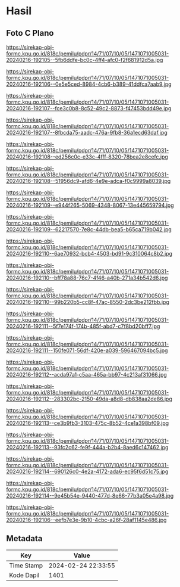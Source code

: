 # Hasil

## Foto C Plano

https://sirekap-obj-formc.kpu.go.id/818c/pemilu/pdpr/14/71/07/10/05/1471071005031-20240216-192105--5fb6ddfe-bc0c-4ff4-afc0-f2f681912d5a.jpg

https://sirekap-obj-formc.kpu.go.id/818c/pemilu/pdpr/14/71/07/10/05/1471071005031-20240216-192106--0e5e5ced-8984-4cb6-b389-41ddfca7aab9.jpg

https://sirekap-obj-formc.kpu.go.id/818c/pemilu/pdpr/14/71/07/10/05/1471071005031-20240216-192107--fce3c0b8-8c52-49c2-8873-f47453bdd49e.jpg

https://sirekap-obj-formc.kpu.go.id/818c/pemilu/pdpr/14/71/07/10/05/1471071005031-20240216-192107--8fbcda75-aadc-476a-9fb8-36a1ecd63daf.jpg

https://sirekap-obj-formc.kpu.go.id/818c/pemilu/pdpr/14/71/07/10/05/1471071005031-20240216-192108--ed256c0c-e33c-4fff-8320-78bea2e8cefc.jpg

https://sirekap-obj-formc.kpu.go.id/818c/pemilu/pdpr/14/71/07/10/05/1471071005031-20240216-192108--51956dc9-afd6-4e9e-adca-f0c9999a8039.jpg

https://sirekap-obj-formc.kpu.go.id/818c/pemilu/pdpr/14/71/07/10/05/1471071005031-20240216-192109--e944f265-5069-4348-8067-13e445659794.jpg

https://sirekap-obj-formc.kpu.go.id/818c/pemilu/pdpr/14/71/07/10/05/1471071005031-20240216-192109--62217570-7e8c-44db-bea5-b65ca719b042.jpg

https://sirekap-obj-formc.kpu.go.id/818c/pemilu/pdpr/14/71/07/10/05/1471071005031-20240216-192110--6ae70932-bcb4-4503-bd91-9c310064c8b2.jpg

https://sirekap-obj-formc.kpu.go.id/818c/pemilu/pdpr/14/71/07/10/05/1471071005031-20240216-192110--bff78a88-76c7-4f46-a40b-271a34b542d6.jpg

https://sirekap-obj-formc.kpu.go.id/818c/pemilu/pdpr/14/71/07/10/05/1471071005031-20240216-192110--99b220b5-cc8f-47ac-8550-2dc3be212fbb.jpg

https://sirekap-obj-formc.kpu.go.id/818c/pemilu/pdpr/14/71/07/10/05/1471071005031-20240216-192111--5f7e174f-174b-485f-abd7-c7f8bd20bff7.jpg

https://sirekap-obj-formc.kpu.go.id/818c/pemilu/pdpr/14/71/07/10/05/1471071005031-20240216-192111--150fe071-56df-420e-a039-596467094bc5.jpg

https://sirekap-obj-formc.kpu.go.id/818c/pemilu/pdpr/14/71/07/10/05/1471071005031-20240216-192112--acda97a1-c5aa-465a-bb97-4c213af31066.jpg

https://sirekap-obj-formc.kpu.go.id/818c/pemilu/pdpr/14/71/07/10/05/1471071005031-20240216-192112--283302bc-2150-49da-a8d8-db838aa2de86.jpg

https://sirekap-obj-formc.kpu.go.id/818c/pemilu/pdpr/14/71/07/10/05/1471071005031-20240216-192113--ce3b9fb3-3103-475c-8b52-4ce1a398bf09.jpg

https://sirekap-obj-formc.kpu.go.id/818c/pemilu/pdpr/14/71/07/10/05/1471071005031-20240216-192113--93fc2c62-fe9f-444a-b2b4-8aed6c147462.jpg

https://sirekap-obj-formc.kpu.go.id/818c/pemilu/pdpr/14/71/07/10/05/1471071005031-20240216-192114--690126c0-4e2a-4172-ada6-ec95f6d51c75.jpg

https://sirekap-obj-formc.kpu.go.id/818c/pemilu/pdpr/14/71/07/10/05/1471071005031-20240216-192114--9e45b54e-9440-477d-8e66-77b3a05e4a98.jpg

https://sirekap-obj-formc.kpu.go.id/818c/pemilu/pdpr/14/71/07/10/05/1471071005031-20240216-192106--eefb7e3e-9b10-4cbc-a26f-28af1145e486.jpg


## Metadata

| Key        | Value               |
| ---------- | ------------------- |
| Time Stamp | 2024-02-24 22:33:55 |
| Kode Dapil | 1401                |



